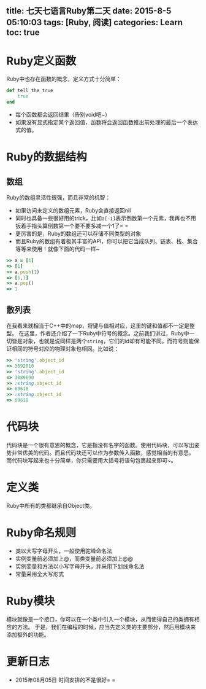 title: 七天七语言Ruby第二天
date: 2015-8-5 05:10:03
tags: [Ruby, 阅读]
categories: Learn
toc: true
---
# Ruby定义函数
Ruby中也存在函数的概念，定义方式十分简单：

```ruby
def tell_the_true
    true
end
```
- 每个函数都会返回结果（告别void吧~）
- 如果没有显式指定某个返回值，函数将会返回函数推出前处理的最后一个表达式的值。

<!-- more -->

# Ruby的数据结构
## 数组
Ruby的数组灵活性很强，而且非常的机智：
- 如果访问未定义的数组元素，Ruby会直接返回nil
- 同时也具备一些很好用的trick，比如`a[-1]`表示倒数第一个元素，我再也不用扳着手指头算倒数第一个要不要多减一个1了= =
- 更厉害的是，Ruby的数组还可以存储不同类型的对象
- 而且Ruby的数组有着极其丰富的API，你可以把它当成队列、链表、栈、集合等等来使用！就像下面的代码一样~

```ruby
>> a = [1]
=> [1]
>> a.push(1)
=> [1,1] 
>> a.pop()
=> 1
```
## 散列表
在我看来就相当于C++中的map，将键与值相对应，这里的键和值都不一定是整型。
在这里，作者还介绍了一下Ruby中符号的概念。之前我们讲过，Ruby中一切皆是对象，也就是说同样是两个`string`，它们的id却有可能不同。而符号则能保证相同的符号对应的物理对象也相同。比如说：

```ruby
>> 'string'.object_id
=> 3092010
>> 'string'.object_id
=> 3089690
>> :string.object_id
=> 69618
>> :string.object_id
=> 69618
```
# 代码块
代码块是一个很有意思的概念，它是指没有名字的函数。使用代码块，可以写出姿势非常优美的代码。而且代码块还可以作为参数传入函数，感觉相当的有意思。
而代码块写起来也十分简单，你只需要用大括号将语句包裹起来即可~。

# 定义类
Ruby中所有的类都继承自Object类。

# Ruby命名规则

- 类以大写字母开头，一般使用驼峰命名法
- 实例变量前必须加上@，而类变量前必须加上@@
- 实例变量和方法以小写字母开头，并采用下划线命名法
- 常量采用全大写形式

# Ruby模块
模块就像是一个接口，你可以在一个类中引入一个模块，从而使得自己的类拥有相应的方法。
于是，我们在编程的时候，应当先定义类的主要部分，然后用模块来添加额外的功能。

# 更新日志
- 2015年08月05日 时间安排的不是很好= =